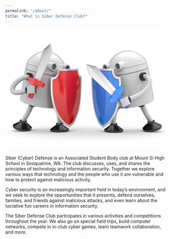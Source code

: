 ```yaml
---
permalink: "/about/"
title: "What is Siber Defense Club?"
---
```

![MSHS Siber Defense Club Logo](/assets/images/logo.jpg)

Siber (Cyber) Defense is an Associated Student Body club at Mount Si High School
in Snoqualmie, WA. The club discusses, uses, and shares the principles of
technology and information security. Together we explore various ways that
technology and the people who use it are vulnerable and how to protect against
malicious activity.

Cyber security is an increasingly important field in today’s environment, and we
seek to explore the opportunities that it presents, defend ourselves, families,
and friends against malicious attacks, and even learn about the lucrative fun
careers in information security.

The Siber Defense Club participates in various activities and competitions
throughout the year. We also go on special field trips, build computer networks,
compete in in-club cyber games, learn teamwork collaboration, and more.